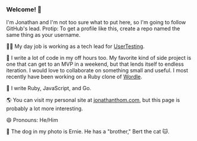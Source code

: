 ### Welcome! 👋

I'm Jonathan and I'm not too sure what to put here, so I'm going to follow GitHub's lead. Protip: To get a profile like this, create a repo named the same thing as your username.

👨‍💻 My day job is working as a tech lead for [UserTesting](https://www.usertesting.com/).

🍺 I write a lot of code in my off hours too. My favorite kind of side project is one that can get to an MVP in a weekend, but that lends itself to endless iteration. I would love to collaborate on something small and useful. I most recently have been working on a Ruby clone of [Wordle](https://github.com/jonathanwthom/wordle).

💎 I write Ruby, JavaScript, and Go. 

🌎 You can visit my personal site at [jonathanthom.com](https://jonathanthom.com), but this page is probably a lot more interesting.

😄 Pronouns: He/Him

🐶 The dog in my photo is Ernie. He has a "brother," Bert the cat 🐱.
